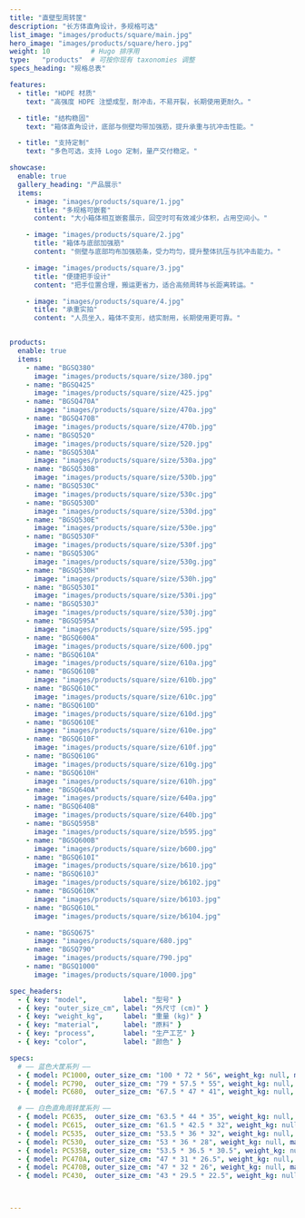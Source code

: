 ```yaml
---
title: "直壁型周转筐"
description: "长方体直角设计，多规格可选"
list_image: "images/products/square/main.jpg"
hero_image: "images/products/square/hero.jpg"
weight: 10          # Hugo 排序用
type:   "products"  # 可按你现有 taxonomies 调整
specs_heading: "规格总表"

features:
  - title: "HDPE 材质"
    text: "高强度 HDPE 注塑成型，耐冲击，不易开裂，长期使用更耐久。"

  - title: "结构稳固"
    text: "箱体直角设计，底部与侧壁均带加强筋，提升承重与抗冲击性能。"

  - title: "支持定制"
    text: "多色可选，支持 Logo 定制，量产交付稳定。"

showcase:
  enable: true
  gallery_heading: "产品展示"
  items:
    - image: "images/products/square/1.jpg"
      title: "多规格可嵌套"
      content: "大小箱体相互嵌套展示，回空时可有效减少体积，占用空间小。"

    - image: "images/products/square/2.jpg"
      title: "箱体与底部加强筋"
      content: "侧壁与底部均布加强筋条，受力均匀，提升整体抗压与抗冲击能力。"

    - image: "images/products/square/3.jpg"
      title: "便捷把手设计"
      content: "把手位置合理，搬运更省力，适合高频周转与长距离转运。"

    - image: "images/products/square/4.jpg"
      title: "承重实拍"
      content: "人员坐入，箱体不变形，结实耐用，长期使用更可靠。"


products:
  enable: true
  items:
    - name: "BGSQ380"
      image: "images/products/square/size/380.jpg"
    - name: "BGSQ425"
      image: "images/products/square/size/425.jpg"
    - name: "BGSQ470A"
      image: "images/products/square/size/470a.jpg"
    - name: "BGSQ470B"
      image: "images/products/square/size/470b.jpg"
    - name: "BGSQ520"
      image: "images/products/square/size/520.jpg"
    - name: "BGSQ530A"
      image: "images/products/square/size/530a.jpg"
    - name: "BGSQ530B"
      image: "images/products/square/size/530b.jpg"
    - name: "BGSQ530C"
      image: "images/products/square/size/530c.jpg"
    - name: "BGSQ530D"
      image: "images/products/square/size/530d.jpg"
    - name: "BGSQ530E"
      image: "images/products/square/size/530e.jpg"
    - name: "BGSQ530F"
      image: "images/products/square/size/530f.jpg"
    - name: "BGSQ530G"
      image: "images/products/square/size/530g.jpg"
    - name: "BGSQ530H"
      image: "images/products/square/size/530h.jpg"
    - name: "BGSQ530I"
      image: "images/products/square/size/530i.jpg"
    - name: "BGSQ530J"
      image: "images/products/square/size/530j.jpg"
    - name: "BGSQ595A"
      image: "images/products/square/size/595.jpg"
    - name: "BGSQ600A"
      image: "images/products/square/size/600.jpg"
    - name: "BGSQ610A"
      image: "images/products/square/size/610a.jpg"
    - name: "BGSQ610B"
      image: "images/products/square/size/610b.jpg"
    - name: "BGSQ610C"
      image: "images/products/square/size/610c.jpg"
    - name: "BGSQ610D"
      image: "images/products/square/size/610d.jpg"
    - name: "BGSQ610E"
      image: "images/products/square/size/610e.jpg"
    - name: "BGSQ610F"
      image: "images/products/square/size/610f.jpg"
    - name: "BGSQ610G"
      image: "images/products/square/size/610g.jpg"
    - name: "BGSQ610H"
      image: "images/products/square/size/610h.jpg"
    - name: "BGSQ640A"
      image: "images/products/square/size/640a.jpg"
    - name: "BGSQ640B"
      image: "images/products/square/size/640b.jpg"
    - name: "BGSQ595B"
      image: "images/products/square/size/b595.jpg"
    - name: "BGSQ600B"
      image: "images/products/square/size/b600.jpg"
    - name: "BGSQ610I"
      image: "images/products/square/size/b610.jpg"
    - name: "BGSQ610J"
      image: "images/products/square/size/b6102.jpg"
    - name: "BGSQ610K"
      image: "images/products/square/size/b6103.jpg"
    - name: "BGSQ610L"
      image: "images/products/square/size/b6104.jpg"

    - name: "BGSQ675"
      image: "images/products/square/680.jpg"
    - name: "BGSQ790"
      image: "images/products/square/790.jpg"
    - name: "BGSQ1000"
      image: "images/products/square/1000.jpg"

spec_headers: 
  - { key: "model",         label: "型号" }
  - { key: "outer_size_cm", label: "外尺寸 (cm)" }   
  - { key: "weight_kg",     label: "重量 (kg)" }
  - { key: "material",      label: "原料" }
  - { key: "process",       label: "生产工艺" }
  - { key: "color",         label: "颜色" }

specs:
  # —— 蓝色大筐系列 ——
  - { model: PC1000, outer_size_cm: "100 * 72 * 56", weight_kg: null, material: HDPE, process: 注塑, color: "蓝" }  # 一米大筐，可配轮
  - { model: PC790,  outer_size_cm: "79 * 57.5 * 55", weight_kg: null, material: HDPE, process: 注塑, color: "蓝" }  # 755筐，可配轮
  - { model: PC680,  outer_size_cm: "67.5 * 47 * 41", weight_kg: null, material: HDPE, process: 注塑, color: "蓝/白" }

  # —— 白色直角周转筐系列 ——
  - { model: PC635,  outer_size_cm: "63.5 * 44 * 35", weight_kg: null, material: HDPE, process: 注塑, color: "白" }
  - { model: PC615,  outer_size_cm: "61.5 * 42.5 * 32", weight_kg: null, material: HDPE, process: 注塑, color: "白" }
  - { model: PC535,  outer_size_cm: "53.5 * 36 * 32", weight_kg: null, material: HDPE, process: 注塑, color: "白" }
  - { model: PC530,  outer_size_cm: "53 * 36 * 28", weight_kg: null, material: HDPE, process: 注塑, color: "白" }
  - { model: PC535B, outer_size_cm: "53.5 * 36.5 * 30.5", weight_kg: null, material: HDPE, process: 注塑, color: "白" }
  - { model: PC470A, outer_size_cm: "47 * 31 * 26.5", weight_kg: null, material: HDPE, process: 注塑, color: "白" }
  - { model: PC470B, outer_size_cm: "47 * 32 * 26", weight_kg: null, material: HDPE, process: 注塑, color: "白" }
  - { model: PC430,  outer_size_cm: "43 * 29.5 * 22.5", weight_kg: null, material: HDPE, process: 注塑, color: "白" }



---
```

